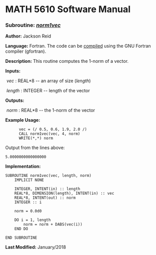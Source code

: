 # MATH 5610 Software Manual

### Subroutine: [_norm1vec_](../norm1vec.f90)

**Author:** Jackson Reid

**Language:** Fortran. The code can be [compiled](compilation.md) using the GNU Fortran compiler (gfortran).

**Description:** This routine computes the 1-norm of a vector.

**Inputs:** 

​       _vec_ : REAL*8 -- an array of size (_length_)

​       _length_ : INTEGER -- length of the vector

**Outputs:** 

​	_norm_ : REAL*8 -- the 1-norm of the vector

**Example Usage:** 

```
      vec = (/ 0.5, 0.6, 1.9, 2.0 /)
      CALL norm1vec(vec, 4, norm)
      WRITE(*,*) norm
```
Output from the lines above:

```
5.0000000000000000  
```

**Implementation:**

```
SUBROUTINE norm1vec(vec, length, norm)
    IMPLICIT NONE

    INTEGER, INTENT(in) :: length
    REAL*8, DIMENSION(length), INTENT(in) :: vec
    REAL*8, INTENT(out) :: norm
    INTEGER :: i

    norm = 0.0d0

    DO i = 1, length
        norm = norm + DABS(vec(i))
    END DO

END SUBROUTINE
```

**Last Modified:** January/2018

